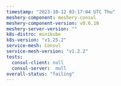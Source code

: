 ```yaml
---
timestamp: "2023-10-12 03:17:04 UTC Thu"
meshery-component: meshery-consul
meshery-component-version: v0.6.10
meshery-server-version: ""
k8s-distro: minikube
k8s-version: "v1.25.2"
service-mesh: Consul
service-mesh-version: "v1.2.2"
tests:
  consul-client: null
  consul-server:  null
overall-status: "failing"
---
```

